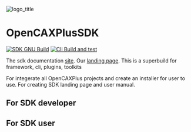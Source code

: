 ![logo_title](https://user-images.githubusercontent.com/3356113/200965446-ec2a683a-620c-4f6a-83dc-ecb56cff38d1.png)

# OpenCAXPlusSDK

[![SDK GNU Build](https://github.com/OpenCAXPlus/OpenCAXPlusSDK/actions/workflows/sdk_gnu_build.yml/badge.svg)](https://github.com/OpenCAXPlus/OpenCAXPlusSDK/actions/workflows/sdk_gnu_build.yml)
[![Cli Build and test](https://github.com/OpenCAXPlus/OpenCAXPlusSDK/actions/workflows/cli_build_test.yml/badge.svg)](https://github.com/OpenCAXPlus/OpenCAXPlusSDK/actions/workflows/cli_build_test.yml)

The sdk documentation [site](https://sdk.opencax.plus).
Our [landing page](https://opencax.plus).
This is a superbuild for framework, cli, plugins, toolkits

For integerate all OpenCAXPlus projects and create an installer for user to use.
For creating SDK landing page and user manual.

## For SDK developer

## For SDK user
